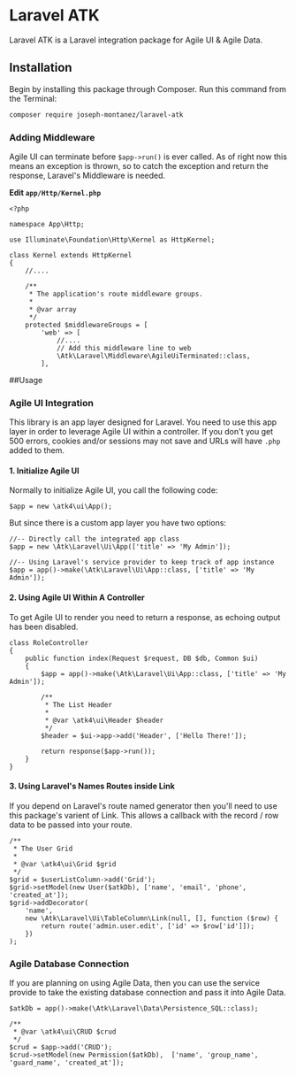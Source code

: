 Laravel ATK
===============

Laravel ATK is a Laravel integration package for Agile UI & Agile Data.

## Installation

Begin by installing this package through Composer. Run this command from the Terminal:

```bash
composer require joseph-montanez/laravel-atk
```

### Adding Middleware

Agile UI can terminate before `$app->run()` is ever called. As of right now this means an exception is thrown, so to catch the exception and return the response, Laravel's Middleware is needed.

**Edit `app/Http/Kernel.php`**

    <?php
    
    namespace App\Http;
    
    use Illuminate\Foundation\Http\Kernel as HttpKernel;
    
    class Kernel extends HttpKernel
    {
        //....
    
        /**
         * The application's route middleware groups.
         *
         * @var array
         */
        protected $middlewareGroups = [
            'web' => [
                //....
                // Add this middleware line to web
                \Atk\Laravel\Middleware\AgileUiTerminated::class,
            ],

##Usage

### Agile UI Integration

This library is an app layer designed for Laravel. You need to use this app layer in order to leverage Agile UI within a controller. If you don't you get 500 errors, cookies and/or sessions may not save and URLs will have `.php` added to them.


#### 1. Initialize Agile UI

Normally to initialize Agile UI, you call the following code:

    $app = new \atk4\ui\App();
    
But since there is a custom app layer you have two options:

    //-- Directly call the integrated app class
    $app = new \Atk\Laravel\Ui\App(['title' => 'My Admin']);

    //-- Using Laravel's service provider to keep track of app instance
    $app = app()->make(\Atk\Laravel\Ui\App::class, ['title' => 'My Admin']);

#### 2. Using Agile UI Within A Controller

To get Agile UI to render you need to return a response, as echoing output has been disabled.

    class RoleController
    {
        public function index(Request $request, DB $db, Common $ui)
        {
            $app = app()->make(\Atk\Laravel\Ui\App::class, ['title' => 'My Admin']);
    
            /**
             * The List Header
             *
             * @var \atk4\ui\Header $header
             */
            $header = $ui->app->add('Header', ['Hello There!']);
    
            return response($app->run());
        }
    }

#### 3. Using Laravel's Names Routes inside Link

If you depend on Laravel's route named generator then you'll need to use this package's varient of Link. This allows a callback with the record / row data to be passed into your route.

    /**
     * The User Grid
     *
     * @var \atk4\ui\Grid $grid
     */
    $grid = $userListColumn->add('Grid');
    $grid->setModel(new User($atkDb), ['name', 'email', 'phone', 'created_at']);
    $grid->addDecorator(
        'name',
        new \Atk\Laravel\Ui\TableColumn\Link(null, [], function ($row) {
            return route('admin.user.edit', ['id' => $row['id']]);
        })
    );

### Agile Database Connection

If you are planning on using Agile Data, then you can use the service provide to take the existing database connection and pass it into Agile Data.


    $atkDb = app()->make(\Atk\Laravel\Data\Persistence_SQL::class);
    
    /**
     * @var \atk4\ui\CRUD $crud
     */
    $crud = $app->add('CRUD');
    $crud->setModel(new Permission($atkDb),  ['name', 'group_name', 'guard_name', 'created_at']);
